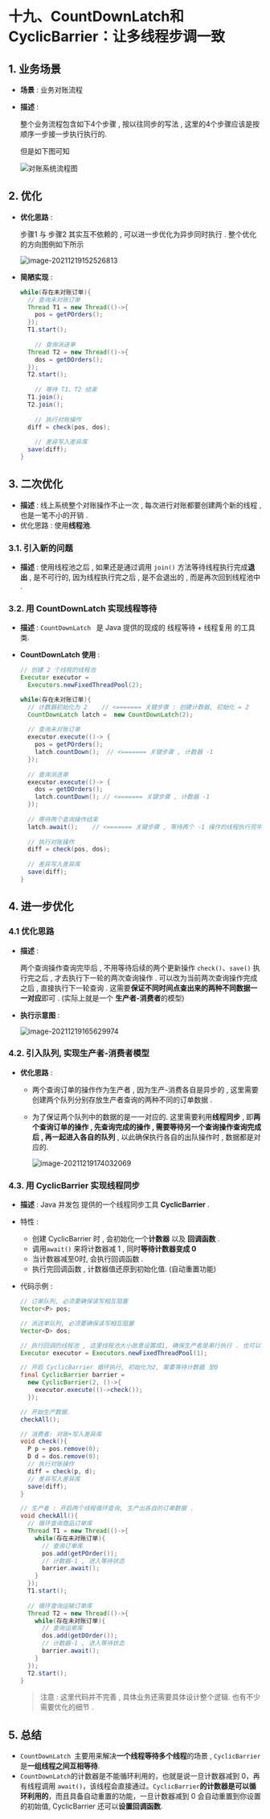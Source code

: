 

# 十九、CountDownLatch和CyclicBarrier：让多线程步调一致



## 1. 业务场景

- **场景** : 业务对账流程

- **描述** :  

  整个业务流程包含如下4个步骤 , 按以往同步的写法 , 这里的4个步骤应该是按顺序一步接一步执行执行的.  

  但是如下图可知 
  
  ![对账系统流程图](http://assets.studymachine.cn/img/202112191515705.png)
  

## 2. 优化


- **优化思路** :  

  步骤1 与 步骤2 其实互不依赖的 , 可以进一步优化为异步同时执行 .  整个优化的方向图例如下所示 
  
  ![image-20211219152526813](http://assets.studymachine.cn/img/202112191525900.png)

- **简陋实现** : 

  ```java
  while(存在未对账订单){
    // 查询未对账订单
    Thread T1 = new Thread(()->{
      pos = getPOrders();
    });
    T1.start();
    
      // 查询派送单
    Thread T2 = new Thread(()->{
      dos = getDOrders();
    });
    T2.start();
   
      // 等待 T1、T2 结束
    T1.join();
    T2.join();
    
      // 执行对账操作
    diff = check(pos, dos);
   
      // 差异写入差异库
    save(diff);
  } 
  ```





## 3. 二次优化

- **描述** : 线上系统整个对账操作不止一次 , 每次进行对账都要创建两个新的线程 , 也是一笔不小的开销 . 
- 优化思路 :  使用**线程池**.



### 3.1. 引入新的问题

- **描述** : 使用线程池之后 , 如果还是通过调用 `join()` 方法等待线程执行完成**退出**  , 是不可行的, 因为线程执行完之后 , 是不会退出的 , 而是再次回到线程池中 . 





###  3.2. 用 CountDownLatch 实现线程等待

- **描述** :  `CountDownLatch ` 是 Java 提供的现成的 线程等待 + 线程复用 的工具类. 

- **CountDownLatch  使用** : 

  ```java
  // 创建 2 个线程的线程池
  Executor executor = 
    Executors.newFixedThreadPool(2);
  
  while(存在未对账订单){
    // 计数器初始化为 2    // <======= 关键步骤 : 创建计数器, 初始化 = 2
    CountDownLatch latch =  new CountDownLatch(2);
      
    // 查询未对账订单
    executor.execute(()-> {
      pos = getPOrders();
      latch.countDown();  // <======= 关键步骤 , 计数器 -1
    });
      
    // 查询派送单
    executor.execute(()-> {
      dos = getDOrders();
      latch.countDown(); // <======= 关键步骤 , 计数器 -1
    });
    
    // 等待两个查询操作结束
    latch.await();    // <======= 关键步骤 , 等待两个 -1 操作的线程执行完毕
    
    // 执行对账操作
    diff = check(pos, dos);
      
    // 差异写入差异库
    save(diff);
  }
  ```

  

## 4. 进一步优化

### 4.1 优化思路

- **描述** : 

  两个查询操作查询完毕后 , 不用等待后续的两个更新操作 `check()`、`save()` 执行完之后 , 才去执行下一轮的两次查询操作 .  可以改为当前两次查询操作完成之后 , 直接执行下一轮查询 . 这需要**保证不同时间点查出来的两种不同数据一一对应**即可 .   (实际上就是一个 **生产者-消费者**的模型)

- **执行示意图** : 

  ![image-20211219165629974](http://assets.studymachine.cn/img/202112191656054.png)

### 4.2. 引入队列, 实现生产者-消费者模型

- **优化思路** : 

  - 两个查询订单的操作作为生产者 , 因为生产-消费各自是异步的 , 这里需要创建两个队列分别存放生产者查询的两种不同的订单数据 . 

  - 为了保证两个队列中的数据的是一一对应的.  这里需要利用**线程同步** , 即**两个查询订单的操作 , 先查询完成的操作 , 需要等待另一个查询操作查询完成后 , 再一起进入各自的队列** , 以此确保执行各自的出队操作时 , 数据都是对应的.  

    ![image-20211219174032069](http://assets.studymachine.cn/img/202112191740136.png)



### 4.3. 用 CyclicBarrier 实现线程同步

- **描述** : Java 并发包 提供的一个线程同步工具 **CyclicBarrier** . 
- 特性 : 
  - 创建 CyclicBarrier 时 , 会初始化一个**计数器** 以及 **回调函数** . 
  - 调用`await()` 来将计数器减 1 , 同时**等待计数器变成 0**
  - 当计数器减至0时, 会执行回调函数 . 
  -  执行完回调函数 , 计数器值还原到初始化值.  (自动重置功能)

- 代码示例 :  

  ```java
  // 订单队列, 必须要确保读写相互阻塞
  Vector<P> pos;
  
  // 派送单队列, 必须要确保读写相互阻塞
  Vector<D> dos;
  
  // 执行回调的线程池 , 这里线程池大小故意设置成1, 确保生产者是串行执行 . 也可以使用其他方式确 check() 中两个remove(0) 出队操作是原子的 , 避免出队时数据错乱 . 
  Executor executor = Executors.newFixedThreadPool(1);
  
  // 开启 CyclicBarrier 循环执行, 初始化为2, 需要等待计数器 至0
  final CyclicBarrier barrier =
    new CyclicBarrier(2, ()->{
      executor.execute(()->check());
    });
  
  // 开始生产数据.
  checkAll();
  
  // 消费者: 对账+写入差异库
  void check(){
    P p = pos.remove(0);
    D d = dos.remove(0);
    // 执行对账操作
    diff = check(p, d);
    // 差异写入差异库
    save(diff);
  }
  
  // 生产者 : 开启两个线程循环查询, 生产出各自的订单数据 . 
  void checkAll(){
    // 循环查询商品订单库
    Thread T1 = new Thread(()->{
      while(存在未对账订单){
        // 查询订单库
        pos.add(getPOrder());
        // 计数器-1 , 进入等待状态
        barrier.await();
      }
    });
    T1.start();  
      
    // 循环查询运输订单库
    Thread T2 = new Thread(()->{
      while(存在未对账订单){
        // 查询运单库
        dos.add(getDOrder());
        // 计数器-1 , 进入等待状态
        barrier.await();
      }
    });
    T2.start();
  }
  ```

  > 注意 : 这里代码并不完善 , 具体业务还需要具体设计整个逻辑. 也有不少需要优化的细节 . 



## 5. 总结

- `CountDownLatch `主要用来解决**一个线程等待多个线程**的场景 , `CyclicBarrier` 是**一组线程之间互相等待**. 
- `CountDownLatch`的计数器是不能循环利用的，也就是说一旦计数器减到 0，再有线程调用 `await()`，该线程会直接通过。`CyclicBarrier`**的计数器是可以循环利用的**，而且具备自动重置的功能，一旦计数器减到 0 会自动重置到你设置的初始值, CyclicBarrier 还可以**设置回调函数**. 


